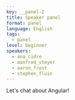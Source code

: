 ```yaml
---
key: __panel-2
title: Speaker panel
format: panel
language: English
tags:
  - panel
level: beginner
speakers:
  - ana_cidre
  - manfred_steyer
  - aaron_frost
  - stephen_fluin
---
```

Let's chat about Angular!